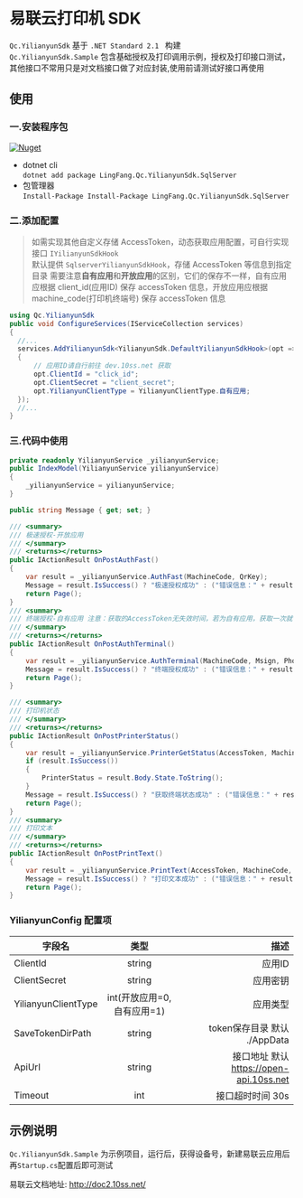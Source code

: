 # 易联云打印机 SDK

`Qc.YilianyunSdk` 基于 `.NET Standard 2.1 ` 构建  
`Qc.YilianyunSdk.Sample` 包含基础授权及打印调用示例，授权及打印接口测试，其他接口不常用只是对文档接口做了对应封装,使用前请测试好接口再使用

## 使用

### 一.安装程序包

[![Nuget](https://img.shields.io/nuget/v/LingFang.Qc.YilianyunSdk.SqlServer)](https://www.nuget.org/packages/LingFang.Qc.YilianyunSdk.SqlServer/)

- dotnet cli  
  `dotnet add package LingFang.Qc.YilianyunSdk.SqlServer`
- 包管理器  
  `Install-Package Install-Package LingFang.Qc.YilianyunSdk.SqlServer`

### 二.添加配置

> 如需实现其他自定义存储 AccessToken，动态获取应用配置，可自行实现接口 `IYilianyunSdkHook`  
> 默认提供 `SqlserverYilianyunSdkHook`，存储 AccessToken 等信息到指定目录
> 需要注意**自有应用**和**开放应用**的区别，它们的保存不一样，自有应用应根据 client_id(应用ID) 保存 accessToken 信息，开放应用应根据 machine_code(打印机终端号) 保存 accessToken 信息

```cs
using Qc.YilianyunSdk
public void ConfigureServices(IServiceCollection services)
{
  //...
  services.AddYilianyunSdk<YilianyunSdk.DefaultYilianyunSdkHook>(opt =>
  {
      // 应用ID请自行前往 dev.10ss.net 获取
      opt.ClientId = "click_id";
      opt.ClientSecret = "client_secret";
      opt.YilianyunClientType = YilianyunClientType.自有应用;
  });
  //...
}
```

### 三.代码中使用

```cs
private readonly YilianyunService _yilianyunService;
public IndexModel(YilianyunService yilianyunService)
{
    _yilianyunService = yilianyunService;
}

public string Message { get; set; }

/// <summary>
/// 极速授权-开放应用
/// </summary>
/// <returns></returns>
public IActionResult OnPostAuthFast()
{
    var result = _yilianyunService.AuthFast(MachineCode, QrKey);
    Message = result.IsSuccess() ? "极速授权成功" : ("错误信息：" + result.Error_Description);
    return Page();
}
/// <summary>
/// 终端授权-自有应用 注意：获取的AccessToken无失效时间，若为自有应用，获取一次就可以了，其实就是把应用的AccessToken和打印机绑定了
/// </summary>
/// <returns></returns>
public IActionResult OnPostAuthTerminal()
{
    var result = _yilianyunService.AuthTerminal(MachineCode, Msign, Phone, PrinterName);
    Message = result.IsSuccess() ? "终端授权成功" : ("错误信息：" + result.Error_Description);
    return Page();
}

/// <summary>
/// 打印机状态
/// </summary>
/// <returns></returns>
public IActionResult OnPostPrinterStatus()
{
    var result = _yilianyunService.PrinterGetStatus(AccessToken, MachineCode);
    if (result.IsSuccess())
    {
        PrinterStatus = result.Body.State.ToString();
    }
    Message = result.IsSuccess() ? "获取终端状态成功" : ("错误信息：" + result.Error_Description);
    return Page();
}
/// <summary>
/// 打印文本
/// </summary>
/// <returns></returns>
public IActionResult OnPostPrintText()
{
    var result = _yilianyunService.PrintText(AccessToken, MachineCode, PrintContent);
    Message = result.IsSuccess() ? "打印文本成功" : ("错误信息：" + result.Error_Description);
    return Page();
}
```

### YilianyunConfig 配置项
| 字段名        | 类型           | 描述  |
| ------------- |:-------------:| -----:|
| ClientId      | string |  应用ID |
| ClientSecret     | string      |   应用密钥 |
| YilianyunClientType | int(开放应用=0,自有应用=1)    |    应用类型 |
| SaveTokenDirPath     | string      |    token保存目录 默认 ./AppData |
| ApiUrl     | string      |    接口地址 默认 https://open-api.10ss.net |
| Timeout     | int      |    接口超时时间 30s |

## 示例说明

`Qc.YilianyunSdk.Sample` 为示例项目，运行后，获得设备号，新建易联云应用后再`Startup.cs`配置后即可测试

易联云文档地址: http://doc2.10ss.net/
